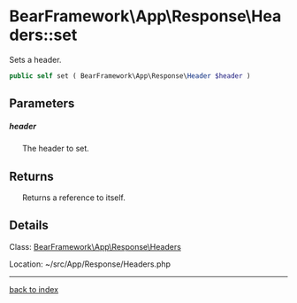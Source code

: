 # BearFramework\App\Response\Headers::set

Sets a header.

```php
public self set ( BearFramework\App\Response\Header $header )
```

## Parameters

##### header

&nbsp;&nbsp;&nbsp;&nbsp;&nbsp;&nbsp;The header to set.

## Returns

&nbsp;&nbsp;&nbsp;&nbsp;&nbsp;&nbsp;Returns a reference to itself.

## Details

Class: [BearFramework\App\Response\Headers](bearframework.app.response.headers.class.md)

Location: ~/src/App/Response/Headers.php

---

[back to index](index.md)

